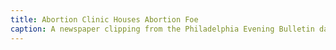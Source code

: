 ```yaml
---
title: Abortion Clinic Houses Abortion Foe
caption: A newspaper clipping from the Philadelphia Evening Bulletin dated May 6, 1977. Jean Neary set up a house that masquerades as an abortion clinic, only to send women antiabortion literature, a religious medal, and telephone calls once they’ve provided personal and contact information. Courtesy of the Bulletin (from the Jan to Jun 1977 Digital Collection).
---
```

